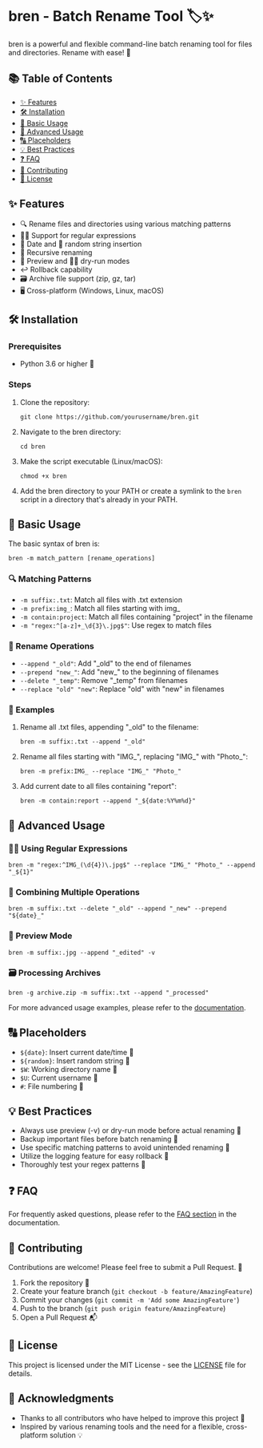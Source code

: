 # bren - Batch Rename Tool 🏷️✨

bren is a powerful and flexible command-line batch renaming tool for files and directories. Rename with ease! 🚀

## 📚 Table of Contents

- [✨ Features](#-features)
- [🛠️ Installation](#️-installation)
- [🚀 Basic Usage](#-basic-usage)
- [🔧 Advanced Usage](#-advanced-usage)
- [🔠 Placeholders](#-placeholders)
- [💡 Best Practices](#-best-practices)
- [❓ FAQ](#-faq)
- [🤝 Contributing](#-contributing)
- [📄 License](#-license)

## ✨ Features

- 🔍 Rename files and directories using various matching patterns
- 🧙‍♂️ Support for regular expressions
- 📅 Date and 🎲 random string insertion
- 🌳 Recursive renaming
- 👀 Preview and 🏃‍♂️ dry-run modes
- ↩️ Rollback capability
- 🗃️ Archive file support (zip, gz, tar)
- 🖥️ Cross-platform (Windows, Linux, macOS)

## 🛠️ Installation

### Prerequisites

- Python 3.6 or higher 🐍

### Steps

1. Clone the repository:
   ```
   git clone https://github.com/yourusername/bren.git
   ```
2. Navigate to the bren directory:
   ```
   cd bren
   ```
3. Make the script executable (Linux/macOS):
   ```
   chmod +x bren
   ```
4. Add the bren directory to your PATH or create a symlink to the `bren` script in a directory that's already in your PATH.

## 🚀 Basic Usage

The basic syntax of bren is:

```
bren -m match_pattern [rename_operations]
```

### 🔍 Matching Patterns

- `-m suffix:.txt`: Match all files with .txt extension
- `-m prefix:img_`: Match all files starting with img_
- `-m contain:project`: Match all files containing "project" in the filename
- `-m "regex:^[a-z]+_\d{3}\.jpg$"`: Use regex to match files

### 🔄 Rename Operations

- `--append "_old"`: Add "_old" to the end of filenames
- `--prepend "new_"`: Add "new_" to the beginning of filenames
- `--delete "_temp"`: Remove "_temp" from filenames
- `--replace "old" "new"`: Replace "old" with "new" in filenames

### 📝 Examples

1. Rename all .txt files, appending "_old" to the filename:
   ```
   bren -m suffix:.txt --append "_old"
   ```

2. Rename all files starting with "IMG_", replacing "IMG_" with "Photo_":
   ```
   bren -m prefix:IMG_ --replace "IMG_" "Photo_"
   ```

3. Add current date to all files containing "report":
   ```
   bren -m contain:report --append "_${date:%Y%m%d}"
   ```

## 🔧 Advanced Usage

### 🧙‍♂️ Using Regular Expressions

```
bren -m "regex:^IMG_(\d{4})\.jpg$" --replace "IMG_" "Photo_" --append "_${1}"
```

### 🔗 Combining Multiple Operations

```
bren -m suffix:.txt --delete "_old" --append "_new" --prepend "${date}_"
```

### 👀 Preview Mode

```
bren -m suffix:.jpg --append "_edited" -v
```

### 🗃️ Processing Archives

```
bren -g archive.zip -m suffix:.txt --append "_processed"
```

For more advanced usage examples, please refer to the [documentation](docs/index.html).

## 🔠 Placeholders

- `${date}`: Insert current date/time 📅
- `${random}`: Insert random string 🎲
- `$W`: Working directory name 📂
- `$U`: Current username 👤
- `#`: File numbering 🔢

## 💡 Best Practices

- Always use preview (-v) or dry-run mode before actual renaming 👀
- Backup important files before batch renaming 💾
- Use specific matching patterns to avoid unintended renaming 🎯
- Utilize the logging feature for easy rollback 📜
- Thoroughly test your regex patterns 🧪

## ❓ FAQ

For frequently asked questions, please refer to the [FAQ section](docs/index.html#faq) in the documentation.

## 🤝 Contributing

Contributions are welcome! Please feel free to submit a Pull Request. 🎉

1. Fork the repository 🍴
2. Create your feature branch (`git checkout -b feature/AmazingFeature`)
3. Commit your changes (`git commit -m 'Add some AmazingFeature'`)
4. Push to the branch (`git push origin feature/AmazingFeature`)
5. Open a Pull Request 📬

## 📄 License

This project is licensed under the MIT License - see the [LICENSE](LICENSE) file for details.

## 👏 Acknowledgments

- Thanks to all contributors who have helped to improve this project 🙌
- Inspired by various renaming tools and the need for a flexible, cross-platform solution 💡
